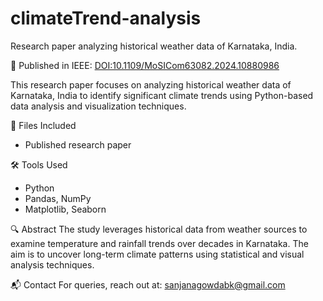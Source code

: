 # climateTrend-analysis
Research paper analyzing historical weather data of Karnataka, India.

📄 Published in IEEE: [DOI:10.1109/MoSICom63082.2024.10880986](https://doi.org/10.1109/MoSICom63082.2024.10880986)

This research paper focuses on analyzing historical weather data of Karnataka, India to identify significant climate trends using Python-based data analysis and visualization techniques.

📁 Files Included
- Published research paper


🛠️ Tools Used
- Python
- Pandas, NumPy
- Matplotlib, Seaborn

🔍 Abstract
The study leverages historical data from weather sources to examine temperature and rainfall trends over decades in Karnataka. The aim is to uncover long-term climate patterns using statistical and visual analysis techniques.

📬 Contact
For queries, reach out at: sanjanagowdabk@gmail.com
